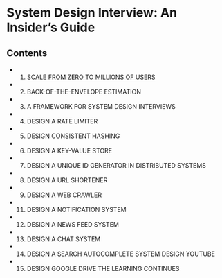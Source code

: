 # System Design Interview: An Insider’s Guide

## Contents
- 1. [SCALE FROM ZERO TO MILLIONS OF USERS](./scale_0_1M_of_users.md)
- 2. BACK-OF-THE-ENVELOPE ESTIMATION
- 3. A FRAMEWORK FOR SYSTEM DESIGN INTERVIEWS
- 4. DESIGN A RATE LIMITER
- 5. DESIGN CONSISTENT HASHING
- 6. DESIGN A KEY-VALUE STORE
- 7. DESIGN A UNIQUE ID GENERATOR IN DISTRIBUTED SYSTEMS 
- 8. DESIGN A URL SHORTENER
- 9. DESIGN A WEB CRAWLER
- 11. DESIGN A NOTIFICATION SYSTEM
- 12. DESIGN A NEWS FEED SYSTEM
- 13. DESIGN A CHAT SYSTEM
- 14. DESIGN A SEARCH AUTOCOMPLETE SYSTEM DESIGN YOUTUBE
- 15. DESIGN GOOGLE DRIVE THE LEARNING CONTINUES

